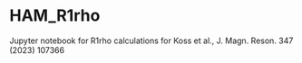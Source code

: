 # HAM_R1rho
Jupyter notebook for R1rho calculations for Koss et al., J. Magn. Reson.  347 (2023) 107366
